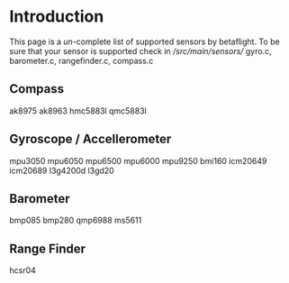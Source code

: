 # Introduction

This page is a _un_-complete list of supported sensors by betaflight. To be sure that your sensor is supported check in _/src/main/sensors/_ gyro.c, barometer.c, rangefinder.c, compass.c 

## Compass
ak8975
ak8963
hmc5883l
qmc5883l


## Gyroscope / Accellerometer
mpu3050
mpu6050
mpu6500
mpu6000
mpu9250
bmi160
icm20649
icm20689
l3g4200d
l3gd20


## Barometer
bmp085
bmp280
qmp6988
ms5611


## Range Finder
hcsr04
